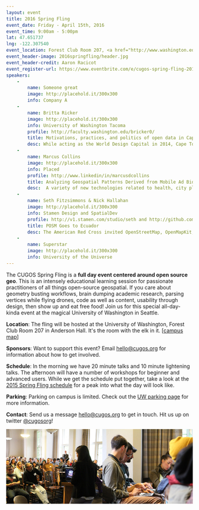 ```yaml
---
layout: event
title: 2016 Spring Fling
event_date: Friday - April 15th, 2016
event_time: 9:00am - 5:00pm
lat: 47.651737
lng: -122.307540
event_location: Forest Club Room 207, <a href="http://www.washington.edu/maps/#!/and">Anderson Hall</a>, University of Washington, Seattle WA
event_header-image: 2016springfling/header.jpg
event_header-credit: Aaron Racicot
event_register-url: https://www.eventbrite.com/e/cugos-spring-fling-2016-tickets-21978297680
speakers:
    -
        name: Someone great
        image: http://placehold.it/300x300
        info: Company A
    -
        name: Britta Ricker
        image: http://placehold.it/300x300
        info: University of Washington Tacoma
        profile: http://faculty.washington.edu/bricker0/
        title: Motivations, practices, and politics of open data in Cape Town, South Africa 
        desc: While acting as the World Design Capital in 2014, Cape Town published its first open data sets online. A number of Non-Governmental Organizations are acting as advocates and activists with code exchanges for tracking civic issues and data journalism sprints, while other organizations have been making strides to use open data as a participatory realization of open government. In Cape Town, inclusive hackathons are called “Easter Egg Hunts” are held while the public helps with open data collection through participatory mapping in informal settings. These and other exciting examples of open data in a developing world context will be shared.
    -
        name: Marcus Collins
        image: http://placehold.it/300x300
        info: Placed
        profile: http://www.linkedin/in/marcusdcollins
        title: Analyzing Geospatial Patterns Derived from Mobile Ad Bid Data
        desc:  A variety of new technologies related to health, city planning, and commerce, etc. rely on human location data from large swaths of the population. A tempting source is location data sent from mobile phones when in-app or mobile web advertising space on the device is sent to ad exchanges for bidding. These "bid-call" locations have significant limitations. I will examine how geospatial patterns reveal these limitations in this presentation.
    -
        name: Seth Fitzsimmons & Nick Hallahan
        image: http://placehold.it/300x300
        info: Stamen Design and SpatialDev
        profile: http://v1.stamen.com/studio/seth and http://github.com/hallahan
        title: POSM Goes to Ecuador
        desc: The American Red Cross invited OpenStreetMap, OpenMapKit, and Field Papers on a mapping expedition to Ecuador. We chaperoned. This is what transpired. Now filming, "POSM Goes to West Africa"
    -
        name: Superstar
        image: http://placehold.it/300x300
        info: University of the Universe
---
```


The CUGOS Spring Fling is a **full day event centered around open source geo**. This is an intensely educational learning session for passionate practitioners of all things open-source geospatial. If you care about geometry busting workflows, brain dumping academic research, parsing vertices while flying drones, code as well as content, usability through design, then show up and eat free food! Join us for this special all-day-kinda event at the magical University of Washington in Seattle.

**Location**: The fling will be hosted at the University of Washington, Forest Club Room 207 in Anderson Hall. It's the room with the elk in it. [[campus map](http://uw.edu/maps/?and)]

**Sponsors**: Want to support this event? Email [hello@cugos.org](mailto:hello@cugos.org) for information about how to get involved.

**Schedule**: In the morning we have 20 minute talks and 10 minute lightening talks. The afternoon will have a number of workshops for beginner and advanced users. While we get the schedule put together, take a look at the [2015 Spring Fling schedule](/2015-spring-fling) for a peak into what the day will look like.

**Parking**: Parking on campus is limited. Check out the [UW parking page](https://www.washington.edu/facilities/transportation/parking-daily-visitor) for more information.

**Contact**: Send us a message [hello@cugos.org](mailto:hello@cugos.org) to get in touch. Hit us up on twitter [@cugosorg](https://twitter.com/cugosorg)!


![wahoo](/image/2016springfling/double.jpg)

